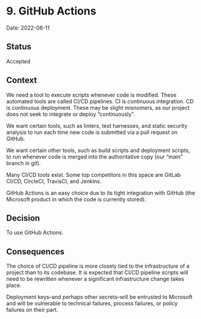 # 9. GitHub Actions

Date: 2022-08-11

## Status

Accepted

## Context

We need a tool to execute scripts whenever code is modified. These automated tools are called CI/CD pipelines. CI is continuous integration. CD is continuous deployment. These may be slight misnomers, as our project does not seek to integrate or deploy “continuously”.

We want certain tools, such as linters, test harnesses, and static security analysis to run each time new code is submitted via a pull request on GitHub.

We want certain other tools, such as build scripts and deployment scripts, to run whenever code is merged into the authoritative copy (our “main” branch in git).

Many CI/CD tools exist. Some top competitors in this space are GitLab CI/CD, CircleCI, TravisCI, and Jenkins.

GitHub Actions is an easy choice due to its tight integration with GitHub (the Microsoft product in which the code is currently stored).

## Decision

To use GitHub Actions.

## Consequences

The choice of CI/CD pipeline is more closely tied to the infrastructure of a project than to its codebase. It is expected that CI/CD pipeline scripts will need to be rewritten whenever a significant infrastructure change takes place.

Deployment keys–and perhaps other secrets–will be entrusted to Microsoft and will be vulnerable to technical failures, process failures, or policy failures on their part.
